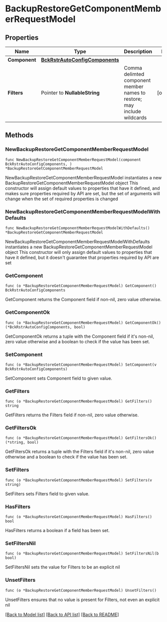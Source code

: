 # BackupRestoreGetComponentMemberRequestModel

## Properties

Name | Type | Description | Notes
------------ | ------------- | ------------- | -------------
**Component** | [**BckRstrAutoConfigComponents**](BckRstrAutoConfigComponents.md) |  | 
**Filters** | Pointer to **NullableString** | Comma delimted component member names to restore; may include wildcards | [optional] 

## Methods

### NewBackupRestoreGetComponentMemberRequestModel

`func NewBackupRestoreGetComponentMemberRequestModel(component BckRstrAutoConfigComponents, ) *BackupRestoreGetComponentMemberRequestModel`

NewBackupRestoreGetComponentMemberRequestModel instantiates a new BackupRestoreGetComponentMemberRequestModel object
This constructor will assign default values to properties that have it defined,
and makes sure properties required by API are set, but the set of arguments
will change when the set of required properties is changed

### NewBackupRestoreGetComponentMemberRequestModelWithDefaults

`func NewBackupRestoreGetComponentMemberRequestModelWithDefaults() *BackupRestoreGetComponentMemberRequestModel`

NewBackupRestoreGetComponentMemberRequestModelWithDefaults instantiates a new BackupRestoreGetComponentMemberRequestModel object
This constructor will only assign default values to properties that have it defined,
but it doesn't guarantee that properties required by API are set

### GetComponent

`func (o *BackupRestoreGetComponentMemberRequestModel) GetComponent() BckRstrAutoConfigComponents`

GetComponent returns the Component field if non-nil, zero value otherwise.

### GetComponentOk

`func (o *BackupRestoreGetComponentMemberRequestModel) GetComponentOk() (*BckRstrAutoConfigComponents, bool)`

GetComponentOk returns a tuple with the Component field if it's non-nil, zero value otherwise
and a boolean to check if the value has been set.

### SetComponent

`func (o *BackupRestoreGetComponentMemberRequestModel) SetComponent(v BckRstrAutoConfigComponents)`

SetComponent sets Component field to given value.


### GetFilters

`func (o *BackupRestoreGetComponentMemberRequestModel) GetFilters() string`

GetFilters returns the Filters field if non-nil, zero value otherwise.

### GetFiltersOk

`func (o *BackupRestoreGetComponentMemberRequestModel) GetFiltersOk() (*string, bool)`

GetFiltersOk returns a tuple with the Filters field if it's non-nil, zero value otherwise
and a boolean to check if the value has been set.

### SetFilters

`func (o *BackupRestoreGetComponentMemberRequestModel) SetFilters(v string)`

SetFilters sets Filters field to given value.

### HasFilters

`func (o *BackupRestoreGetComponentMemberRequestModel) HasFilters() bool`

HasFilters returns a boolean if a field has been set.

### SetFiltersNil

`func (o *BackupRestoreGetComponentMemberRequestModel) SetFiltersNil(b bool)`

 SetFiltersNil sets the value for Filters to be an explicit nil

### UnsetFilters
`func (o *BackupRestoreGetComponentMemberRequestModel) UnsetFilters()`

UnsetFilters ensures that no value is present for Filters, not even an explicit nil

[[Back to Model list]](../README.md#documentation-for-models) [[Back to API list]](../README.md#documentation-for-api-endpoints) [[Back to README]](../README.md)


